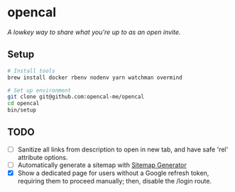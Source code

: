 # opencal

_A lowkey way to share what you're up to as an open invite._

## Setup

```bash
# Install tools
brew install docker rbenv nodenv yarn watchman overmind

# Set up environment
git clone git@github.com:opencal-me/opencal
cd opencal
bin/setup
```

## TODO

- [ ] Sanitize all links from description to open in new tab, and have safe
      'rel' attribute options.
- [ ] Automatically generate a sitemap with
      [Sitemap Generator](https://github.com/kjvarga/sitemap_generator)
- [x] Show a dedicated page for users without a Google refresh token, requiring
      them to proceed manually; then, disable the /login route.
